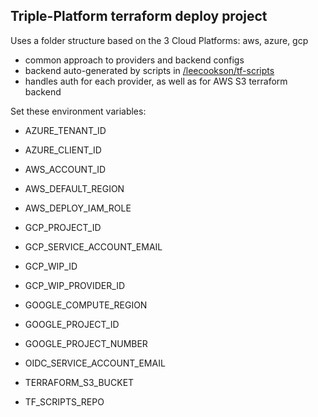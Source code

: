 ## Triple-Platform terraform deploy project

Uses a folder structure based on the 3 Cloud Platforms: aws, azure, gcp

- common approach to providers and backend configs
- backend auto-generated by scripts in [/leecookson/tf-scripts](TF-Scripts)
- handles auth for each provider, as well as for AWS S3 terraform backend

Set these environment variables:

- AZURE_TENANT_ID
- AZURE_CLIENT_ID

- AWS_ACCOUNT_ID
- AWS_DEFAULT_REGION
- AWS_DEPLOY_IAM_ROLE

- GCP_PROJECT_ID
- GCP_SERVICE_ACCOUNT_EMAIL
- GCP_WIP_ID
- GCP_WIP_PROVIDER_ID

- GOOGLE_COMPUTE_REGION
- GOOGLE_PROJECT_ID
- GOOGLE_PROJECT_NUMBER
- OIDC_SERVICE_ACCOUNT_EMAIL

- TERRAFORM_S3_BUCKET
- TF_SCRIPTS_REPO
